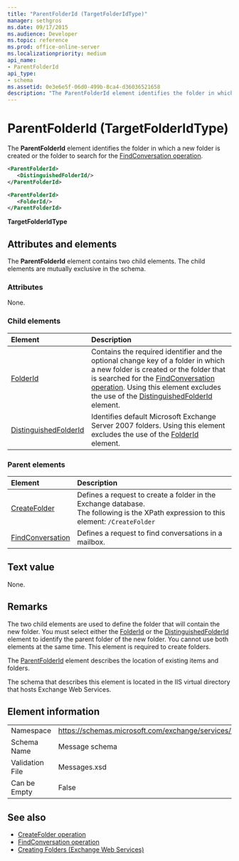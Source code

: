 ```yaml
---
title: "ParentFolderId (TargetFolderIdType)"
manager: sethgros
ms.date: 09/17/2015
ms.audience: Developer
ms.topic: reference
ms.prod: office-online-server
ms.localizationpriority: medium
api_name:
- ParentFolderId
api_type:
- schema
ms.assetid: 0e3e6e5f-06d0-499b-8ca4-d36036521658
description: "The ParentFolderId element identifies the folder in which a new folder is created or the folder to search for the FindConversation operation."
---
```


# ParentFolderId (TargetFolderIdType)

The **ParentFolderId** element identifies the folder in which a new folder is created or the folder to search for the [FindConversation operation](findconversation-operation.md).
  
```xml
<ParentFolderId>
   <DistinguishedFolderId/>
</ParentFolderId>
```

```xml
<ParentFolderId>
   <FolderId/> 
</ParentFolderId>
```

**TargetFolderIdType**

## Attributes and elements

The **ParentFolderId** element contains two child elements. The child elements are mutually exclusive in the schema. 
  
### Attributes

None.
  
### Child elements

|**Element**|**Description**|
|:-----|:-----|
|[FolderId](folderid.md) <br/> |Contains the required identifier and the optional change key of a folder in which a new folder is created or the folder that is searched for the [FindConversation operation](findconversation-operation.md). Using this element excludes the use of the [DistinguishedFolderId](distinguishedfolderid.md) element.  <br/> |
|[DistinguishedFolderId](distinguishedfolderid.md) <br/> |Identifies default Microsoft Exchange Server 2007 folders. Using this element excludes the use of the [FolderId](folderid.md) element.  <br/> |
   
### Parent elements

|**Element**|**Description**|
|:-----|:-----|
|[CreateFolder](createfolder.md) <br/> |Defines a request to create a folder in the Exchange database.  <br/> The following is the XPath expression to this element:  `/CreateFolder` <br/> |
|[FindConversation](findconversation.md) <br/> |Defines a request to find conversations in a mailbox.  <br/> |
   
## Text value

None.
  
## Remarks

The two child elements are used to define the folder that will contain the new folder. You must select either the [FolderId](folderid.md) or the [DistinguishedFolderId](distinguishedfolderid.md) element to identify the parent folder of the new folder. You cannot use both elements at the same time. This element is required to create folders. 
  
The [ParentFolderId](parentfolderid.md) element describes the location of existing items and folders. 
  
The schema that describes this element is located in the IIS virtual directory that hosts Exchange Web Services.
  
## Element information

|||
|:-----|:-----|
|Namespace  <br/> |https://schemas.microsoft.com/exchange/services/2006/messages  <br/> |
|Schema Name  <br/> |Message schema  <br/> |
|Validation File  <br/> |Messages.xsd  <br/> |
|Can be Empty  <br/> |False  <br/> |
   
## See also

- [CreateFolder operation](createfolder-operation.md)
- [FindConversation operation](findconversation-operation.md)
- [Creating Folders (Exchange Web Services)](https://msdn.microsoft.com/library/3b15b0ec-8691-45ed-9a24-a91ff732d6cf%28Office.15%29.aspx)

